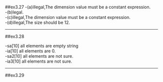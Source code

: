 ##ex3.27
-(a)illegal,The dimension value must be a constant expression.  
-(b)legal.  
-(c)illegal,The dimension value must be a constant expression.  
-(d)illegal,The size should be 12.  

***

##ex3.28

-sa[10] all elements are empty string  
-ia[10] all elements are 0.  
-sa2[10] all elements are not sure.  
-ia3[10] all elements are not sure.  

***

##ex3.29




